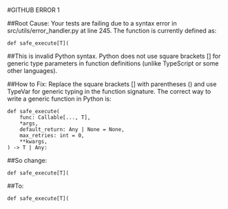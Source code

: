 #GITHUB ERROR 1

##Root Cause: Your tests are failing due to a syntax error in src/utils/error_handler.py at line 245. The function is currently defined as:

	def safe_execute[T](
	
##This is invalid Python syntax. Python does not use square brackets [] for generic type parameters in function definitions (unlike TypeScript or some other languages).

##How to Fix: Replace the square brackets [] with parentheses () and use TypeVar for generic typing in the function signature. The correct way to write a generic function in Python is:

	def safe_execute(
    	func: Callable[..., T],
    	*args,
    	default_return: Any | None = None,
    	max_retries: int = 0,
    	**kwargs,
	) -> T | Any:

##So change:

	def safe_execute[T](

##To:

	def safe_execute[T](

